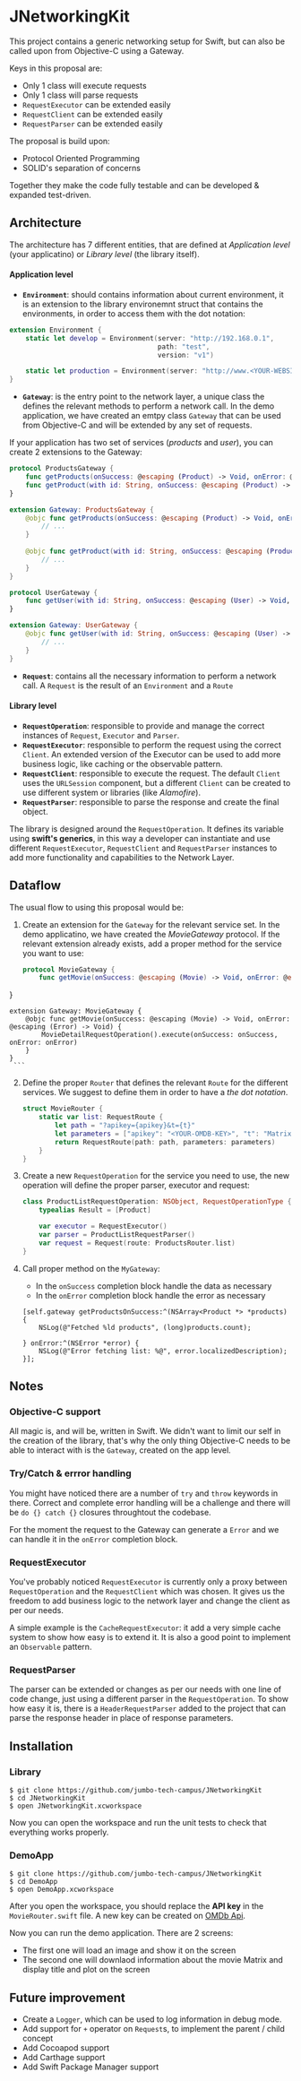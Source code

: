 # JNetworkingKit

This project contains a generic networking setup for Swift, but can also be called upon from Objective-C using a Gateway.

Keys in this proposal are:

* Only 1 class will execute requests
* Only 1 class will parse requests
* `RequestExecutor` can be extended easily
* `RequestClient` can be extended easily
* `RequestParser` can be extended easily

The proposal is build upon:

* Protocol Oriented Programming
* SOLID's separation of concerns

Together they make the code fully testable and can be developed & expanded test-driven.

## Architecture

The architecture has 7 different entities, that are defined at *Application level* (your applicatino) or *Library level* (the library itself).

#### Application level

* **`Environment`**: should contains information about current environment, it is an extension to the library environemnt struct that contains the environments, in order to access them with the dot notation:

```swift
extension Environment {
    static let develop = Environment(server: "http://192.168.0.1",
                                     path: "test",
                                     version: "v1")

    static let production = Environment(server: "http://www.<YOUR-WEBSITE>.com")
}
```

* **`Gateway`**: is the entry point to the network layer, a unique class the defines the relevant methods to perform a network call. In the demo application, we have created an emtpy class `Gateway` that can be used from Objective-C and will be extended by any set of requests.

If your application has two set of services (*products* and *user*), you can create 2 extensions to the Gateway:

```swift
protocol ProductsGateway {
    func getProducts(onSuccess: @escaping (Product) -> Void, onError: @escaping (Error) -> Void)
    func getProduct(with id: String, onSuccess: @escaping (Product) -> Void, onError: @escaping (Error) -> Void)
}

extension Gateway: ProductsGateway {
    @objc func getProducts(onSuccess: @escaping (Product) -> Void, onError: @escaping (Error) -> Void) {
    	// ...
    }
    
    @objc func getProduct(with id: String, onSuccess: @escaping (Product) -> Void, onError: @escaping (Error) -> Void) {
    	// ...
    }
}
```

```swift
protocol UserGateway {
    func getUser(with id: String, onSuccess: @escaping (User) -> Void, onError: @escaping (Error) -> Void)
}

extension Gateway: UserGateway {
    @objc func getUser(with id: String, onSuccess: @escaping (User) -> Void, onError: @escaping (Error) -> Void) {
    	// ...
    }
}
```


* **`Request`**: contains all the necessary information to perform a network call. A `Request` is the result of an `Environment` and a `Route`

#### Library level

* **`RequestOperation`**: responsible to provide and manage the correct instances of `Request`, `Executor` and `Parser`.
* **`RequestExecutor`**: responsible to perform the request using the correct `Client`. An extended version of the Executor can be used to add more business logic, like caching or the observable pattern.
* **`RequestClient`**: responsible to execute the request. The default `Client` uses the `URLSession` component, but a different `Client` can be created to use different system or libraries (like _Alamofire_).
* **`RequestParser`**: responsible to parse the response and create the final object.

The library is designed around the `RequestOperation`. It defines its variable using **swift's generics**, in this way a developer can instantiate and use different `RequestExecutor`, `RequestClient` and `RequestParser` instances to add more functionality and capabilities to the Network Layer.


## Dataflow

The usual flow to using this proposal would be:

1. Create an extension for the `Gateway` for the relevant service set. In the demo applicatino, we have created the *MovieGateway* protocol. If the relevant extension already exists, add a proper method for the service you want to use:

    ```swift
    protocol MovieGateway {
        func getMovie(onSuccess: @escaping (Movie) -> Void, onError: @escaping (Error) -> Void)
}

    extension Gateway: MovieGateway {
        @objc func getMovie(onSuccess: @escaping (Movie) -> Void, onError: @escaping (Error) -> Void) {
            MovieDetailRequestOperation().execute(onSuccess: onSuccess, onError: onError)
        }
    }
	 ```

2. Define the proper `Router` that defines the relevant `Route` for the different services. We suggest to define them in order to have a *the dot notation*.

    ```swift
    struct MovieRouter {
        static var list: RequestRoute {
            let path = "?apikey={apikey}&t={t}"
            let parameters = ["apikey": "<YOUR-OMDB-KEY>", "t": "Matrix"]
            return RequestRoute(path: path, parameters: parameters)
        }
    }
    ```

3. Create a new `RequestOperation` for the service you need to use, the new operation will define the proper parser, executor and request:

	```swift
	class ProductListRequestOperation: NSObject, RequestOperationType {
	    typealias Result = [Product]

	    var executor = RequestExecutor()
	    var parser = ProductListRequestParser()
	    var request = Request(route: ProductsRouter.list)
	}
	```

4. Call proper method on the `MyGateway`:

	* In the `onSuccess` completion block handle the data as necessary
	* In the `onError` completion block handle the error as necessary

    ```objc
    [self.gateway getProductsOnSuccess:^(NSArray<Product *> *products) {
        NSLog(@"Fetched %ld products", (long)products.count);

    } onError:^(NSError *error) {
        NSLog(@"Error fetching list: %@", error.localizedDescription);
    }];
    ```


## Notes

### Objective-C support

All magic is, and will be, written in Swift. We didn't want to limit our self in the creation of the library, that's why the only thing Objective-C needs to be able to interact with is the `Gateway`, created on the app level.

### Try/Catch & errror handling

You might have noticed there are a number of `try` and `throw` keywords in there. Correct and complete error handling will be a challenge and there will be `do {} catch {}` closures throughtout the codebase.

For the moment the request to the Gateway can generate a `Error` and we can handle it in the `onError` completion block.


### RequestExecutor

You've probably noticed `RequestExecutor` is currently only a proxy between `RequestOperation` and the `RequestClient` which was chosen. It gives us the freedom to add business logic to the network layer and change the client as per our needs.

A simple example is the `CacheRequestExecutor`: it add a very simple cache system to show how easy is to extend it. It is also a good point to implement an `Observable` pattern.

### RequestParser

The parser can be extended or changes as per our needs with one line of code change, just using a different parser in the `RequestOperation`. To show how easy it is, there is a `HeaderRequestParser` added to the project that can parse the response header in place of response parameters.

## Installation


### Library

```
$ git clone https://github.com/jumbo-tech-campus/JNetworkingKit
$ cd JNetworkingKit
$ open JNetworkingKit.xcworkspace
```

Now you can open the workspace and run the unit tests to check that everything works properly.

### DemoApp

```
$ git clone https://github.com/jumbo-tech-campus/JNetworkingKit
$ cd DemoApp
$ open DemoApp.xcworkspace
```

After you open the workspace, you should replace the **API key** in the `MovieRouter.swift` file. A new key can be created on [OMDb Api](https://www.omdbapi.com/). 

Now you can run the demo application. There are 2 screens:

- The first one will load an image and show it on the screen
- The second one will downlaod information about the movie Matrix and display title and plot on the screen

## Future improvement

- Create a `Logger`, which can be used to log information in debug mode.
- Add support for `+` operator on `Request`s, to implement the parent / child concept
- Add Cocoapod support
- Add Carthage support
- Add Swift Package Manager support
